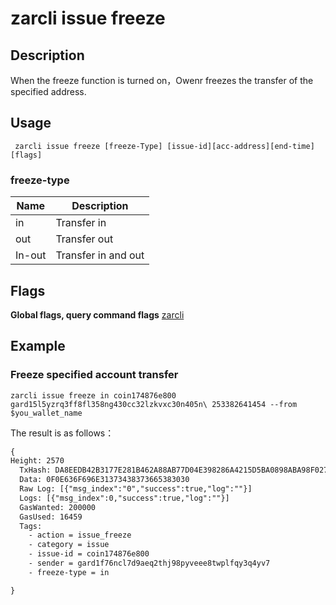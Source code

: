 # zarcli issue freeze

## Description
When the freeze function is turned on，Owenr freezes the transfer of the specified address.
## Usage
```shell
 zarcli issue freeze [freeze-Type] [issue-id][acc-address][end-time] [flags]
```
### freeze-type

| Name   | Description            |
| ------ | -------------------- |
| in     | Transfer in|
| out    | Transfer out|
| In-out | Transfer in and out |



## Flags

**Global flags, query command flags** [zarcli](../README.md)

## Example

### Freeze specified account transfer
```shell
zarcli issue freeze in coin174876e800 gard15l5yzrq3ff8fl358ng430cc32lzkvxc30n405n\ 253382641454 --from $you_wallet_name
```
The result is as follows：
```txt
{
Height: 2570
  TxHash: DA8EEDB42B3177E281B462A88AB77D04E398286A4215D5BA0898ABA98F0270AA
  Data: 0F0E636F696E31373438373665383030
  Raw Log: [{"msg_index":"0","success":true,"log":""}]
  Logs: [{"msg_index":0,"success":true,"log":""}]
  GasWanted: 200000
  GasUsed: 16459
  Tags:
    - action = issue_freeze
    - category = issue
    - issue-id = coin174876e800
    - sender = gard1f76ncl7d9aeq2thj98pyveee8twplfqy3q4yv7
    - freeze-type = in

}
```
